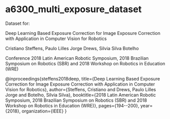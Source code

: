 # a6300_multi_exposure_dataset


Dataset for: 


Deep Learning Based Exposure Correction for Image Exposure Correction with Application in Computer Vision for Robotics

Cristiano Steffens, Paulo Lilles Jorge Drews, Silvia Silva Botelho 

Conference 2018 Latin American Robotic Symposium, 2018 Brazilian Symposium on Robotics (SBR) and 2018 Workshop on Robotics in Education (WRE)



@inproceedings{steffens2018deep,
  title={Deep Learning Based Exposure Correction for Image Exposure Correction with Application in Computer Vision for Robotics},
  author={Steffens, Cristiano and Drews, Paulo Lilles Jorge and Botelho, Silvia Silva},
  booktitle={2018 Latin American Robotic Symposium, 2018 Brazilian Symposium on Robotics (SBR) and 2018 Workshop on Robotics in Education (WRE)},
  pages={194--200},
  year={2018},
  organization={IEEE}
  }


